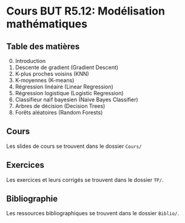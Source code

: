 # Cours BUT R5.12: Modélisation mathématiques

## Table des matières

0. Introduction
1. Descente de gradient (Gradient Descent)
2. K-plus proches voisins (KNN)
3. K-moyennes (K-means)
4. Régression linéaire (Linear Regression)
5. Régression logistique (Logistic Regression)
6. Classifieur naïf bayesien (Naive Bayes Classifier)
7. Arbres de décision (Decision Trees)
8. Forêts aléatoires (Random Forests)

## Cours

Les slides de cours se trouvent dans le dossier `Cours/`

## Exercices

Les exercices et leurs corrigés se trouvent dans le dossier `TP/`.

## Bibliographie

Les ressources bibliographiques se trouvent dans le dossier `Biblio/`.
